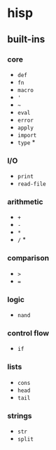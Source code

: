 # hisp

## built-ins

### core
- `def`
- `fn`
- `macro`
- `'`
- `~`
- `eval`
- `error`
- `apply`
- `import`
- `type` *

### I/O
- `print`
- `read-file`

### arithmetic
- `+`
- `-`
- `*`
- `/` *

### comparison
- `>`
- `=`

### logic
- `nand`

### control flow
- `if`

### lists
- `cons`
- `head`
- `tail`

### strings
- `str`
- `split`
